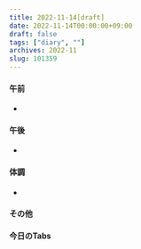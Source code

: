 ```yaml
---
title: 2022-11-14[draft]
date: 2022-11-14T00:00:00+09:00
draft: false
tags: ["diary", ""]
archives: 2022-11
slug: 101359
---
```

#### 午前
- 
#### 午後
- 
#### 体調
- 
#### その他
#### 今日のTabs